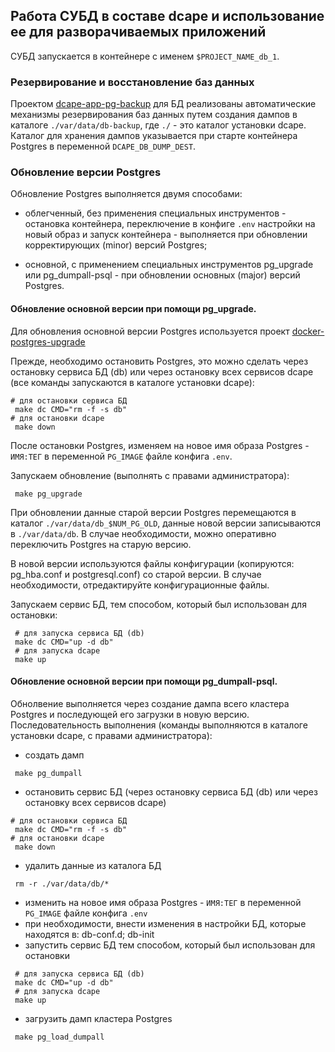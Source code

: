 
## Работа СУБД в составе dcape и использование ее для разворачиваемых приложений

СУБД запускается в контейнере с именем `$PROJECT_NAME_db_1`.

### Резервирование и восстановление баз данных

Проектом [dcape-app-pg-backup](https://github.com/dopos/dcape-app-pg-backup) для БД
реализованы автоматические механизмы резервирования баз данных путем создания дампов
в каталоге `./var/data/db-backup`, где `./` - это каталог установки dcape.
Каталог для хранения дампов указывается при старте контейнера Postgres
в переменной `DCAPE_DB_DUMP_DEST`.

### Обновление версии Postgres

Обновление Postgres выполняется двумя способами:

* облегченный, без применения специальных инструментов - остановка контейнера,
переключение в конфиге `.env` настройки на новый образ и запуск контейнера - выполняется при
обновлении корректирующих (minor) версий Postgres;

* основной, с применением специальных инструментов pg_upgrade или pg_dumpall-psql -
при обновлении основных (major) версий Postgres.

#### Обновление основной версии при помощи pg_upgrade.

Для обновления основной версии Postgres используется проект [docker-postgres-upgrade](https://github.com/tianon/docker-postgres-upgrade)

Прежде, необходимо остановить Postgres, это можно сделать
через остановку сервиса БД (db) или через остановку всех сервисов dcape
(все команды запускаются в каталоге установки dcape):
```
# для остановки сервиса БД
 make dc CMD="rm -f -s db"
# для остановки dcape
 make down  
```
После остановки Postgres, изменяем на новое имя образа Postgres - `ИМЯ:ТЕГ`
в переменной `PG_IMAGE` файле конфига `.env`.

Запускаем обновление (выполнять с правами администратора):
```
 make pg_upgrade
```
При обновлении данные старой версии Postgres перемещаются в каталог `./var/data/db_$NUM_PG_OLD`,
данные новой версии записываются в `./var/data/db`. В случае необходимости, можно оперативно
переключить Postgres на старую версию.

В новой версии используются файлы конфигурации (копируются: pg_hba.conf и postgresql.conf)
со старой версии. В случае необходимости, отредактируйте конфигурационные файлы.

Запускаем сервис БД, тем способом, который был использован для остановки:
```
 # для запуска сервиса БД (db)
 make dc CMD="up -d db"
 # для запуска dcape
 make up
```

#### Обновление основной версии при помощи pg_dumpall-psql.

Обнолвение выполняется через создание дампа всего кластера Postgres и последующей его загрузки
в новую версию. Последовательность выполнения (команды выполняются в каталоге установки dcape, с правами администратора):

- создать дамп
```
 make pg_dumpall
```

- остановить сервис БД (через остановку сервиса БД (db) или через остановку всех сервисов dcape)
```
# для остановки сервиса БД
 make dc CMD="rm -f -s db"
# для остановки dcape
 make down  
```

- удалить данные из каталога БД
```
 rm -r ./var/data/db/*
```

- изменить на новое имя образа Postgres - `ИМЯ:ТЕГ` в переменной `PG_IMAGE` файле конфига `.env`
- при необходимости, внести изменения в настройки БД, которые находятся в: db-conf.d; db-init
- запустить сервис БД тем способом, который был использован для остановки
```
 # для запуска сервиса БД (db)
 make dc CMD="up -d db"
 # для запуска dcape
 make up
```
- загрузить дамп кластера Postgres
```
 make pg_load_dumpall
```
